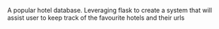 A popular hotel database. Leveraging flask to create a system that will assist user to keep track of the favourite hotels and their urls
